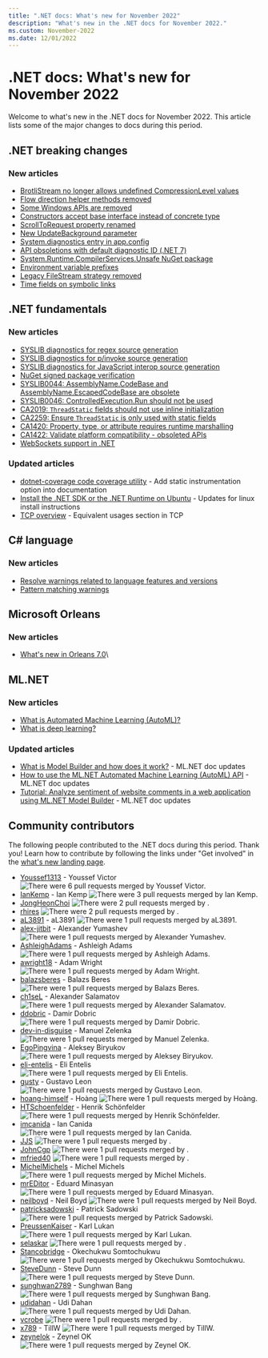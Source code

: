 ```yaml
---
title: ".NET docs: What's new for November 2022"
description: "What's new in the .NET docs for November 2022."
ms.custom: November-2022
ms.date: 12/01/2022
---
```


# .NET docs: What's new for November 2022

Welcome to what's new in the .NET docs for November 2022. This article lists some of the major changes to docs during this period.

## .NET breaking changes

### New articles

- [BrotliStream no longer allows undefined CompressionLevel values](../core/compatibility/core-libraries/7.0/brotlistream-ctor.md)
- [Flow direction helper methods removed](../core/compatibility/maui/7.0/flow-direction-apis-removed.md)
- [Some Windows APIs are removed](../core/compatibility/maui/7.0/iwindowstatemanager-apis-removed.md)
- [Constructors accept base interface instead of concrete type](../core/compatibility/maui/7.0/mauiwebviewnavigationdelegate-constructor.md)
- [ScrollToRequest property renamed](../core/compatibility/maui/7.0/scrolltorequest-property-rename.md)
- [New UpdateBackground parameter](../core/compatibility/maui/7.0/updatebackground-parameter.md)
- [System.diagnostics entry in app.config](../core/compatibility/configuration/7.0/diagnostics-config-section.md)
- [API obsoletions with default diagnostic ID (.NET 7)](../core/compatibility/core-libraries/7.0/obsolete-apis-with-default-diagnostic.md)
- [System.Runtime.CompilerServices.Unsafe NuGet package](../core/compatibility/core-libraries/7.0/unsafe-package.md)
- [Environment variable prefixes](../core/compatibility/extensions/7.0/environment-variable-prefix.md)
- [Legacy FileStream strategy removed](../core/compatibility/core-libraries/7.0/filestream-compat-switch.md)
- [Time fields on symbolic links](../core/compatibility/core-libraries/7.0/symbolic-link-timestamps.md)

## .NET fundamentals

### New articles

- [SYSLIB diagnostics for regex source generation](../fundamentals/syslib-diagnostics/syslib1040-1049.md)
- [SYSLIB diagnostics for p/invoke source generation](../fundamentals/syslib-diagnostics/syslib1050-1069.md)
- [SYSLIB diagnostics for JavaScript interop source generation](../fundamentals/syslib-diagnostics/syslib1070-1089.md)
- [NuGet signed package verification](../core/tools/nuget-signed-package-verification.md)
- [SYSLIB0044: AssemblyName.CodeBase and AssemblyName.EscapedCodeBase are obsolete](../fundamentals/syslib-diagnostics/syslib0044.md)
- [SYSLIB0046: ControlledExecution.Run should not be used](../fundamentals/syslib-diagnostics/syslib0046.md)
- [CA2019: `ThreadStatic` fields should not use inline initialization](../fundamentals/code-analysis/quality-rules/ca2019.md)
- [CA2259: Ensure `ThreadStatic` is only used with static fields](../fundamentals/code-analysis/quality-rules/ca2259.md)
- [CA1420: Property, type, or attribute requires runtime marshalling](../fundamentals/code-analysis/quality-rules/ca1420.md)
- [CA1422: Validate platform compatibility - obsoleted APIs](../fundamentals/code-analysis/quality-rules/ca1422.md)
- [WebSockets support in .NET](../fundamentals/networking/websockets.md)

### Updated articles

- [dotnet-coverage code coverage utility](../core/additional-tools/dotnet-coverage.md) - Add static instrumentation option into documentation
- [Install the .NET SDK or the .NET Runtime on Ubuntu](../core/install/linux-ubuntu.md) - Updates for linux install instructions
- [TCP overview](../fundamentals/networking/sockets/tcp-classes.md) - Equivalent usages section in TCP

## C# language

### New articles

- [Resolve warnings related to language features and versions](../csharp/language-reference/compiler-messages/feature-version-errors.md)
- [Pattern matching warnings](../csharp/language-reference/compiler-messages/pattern-matching-warnings.md)

## Microsoft Orleans

### New articles

- [What's new in Orleans 7.0](../orleans/whats-new-in-orleans.md)\

## ML.NET

### New articles

- [What is Automated Machine Learning (AutoML)?](../machine-learning/automated-machine-learning-mlnet.md)
- [What is deep learning?](../machine-learning/deep-learning-overview.md)

### Updated articles

- [What is Model Builder and how does it work?](../machine-learning/automate-training-with-model-builder.md) - ML.NET doc updates
- [How to use the ML.NET Automated Machine Learning (AutoML) API](../machine-learning/how-to-guides/how-to-use-the-automl-api.md) - ML.NET doc updates
- [Tutorial: Analyze sentiment of website comments in a web application using ML.NET Model Builder](../machine-learning/tutorials/sentiment-analysis-model-builder.md) - ML.NET doc updates

## Community contributors

The following people contributed to the .NET docs during this period. Thank you! Learn how to contribute by following the links under "Get involved" in the [what's new landing page](index.yml).

- [Youssef1313](https://github.com/Youssef1313) - Youssef Victor ![There were 6 pull requests merged by Youssef Victor.](https://img.shields.io/badge/Merged%20Pull%20Requests-6-green)
- [IanKemp](https://github.com/IanKemp) - Ian Kemp ![There were 3 pull requests merged by Ian Kemp.](https://img.shields.io/badge/Merged%20Pull%20Requests-3-green)
- [JongHeonChoi](https://github.com/JongHeonChoi) ![There were 2 pull requests merged by .](https://img.shields.io/badge/Merged%20Pull%20Requests-2-green)
- [rhires](https://github.com/rhires) ![There were 2 pull requests merged by .](https://img.shields.io/badge/Merged%20Pull%20Requests-2-green)
- [aL3891](https://github.com/aL3891) - aL3891 ![There were 1 pull requests merged by aL3891.](https://img.shields.io/badge/Merged%20Pull%20Requests-1-green)
- [alex-jitbit](https://github.com/alex-jitbit) - Alexander Yumashev ![There were 1 pull requests merged by Alexander Yumashev.](https://img.shields.io/badge/Merged%20Pull%20Requests-1-green)
- [AshleighAdams](https://github.com/AshleighAdams) - Ashleigh Adams ![There were 1 pull requests merged by Ashleigh Adams.](https://img.shields.io/badge/Merged%20Pull%20Requests-1-green)
- [awright18](https://github.com/awright18) - Adam Wright ![There were 1 pull requests merged by Adam Wright.](https://img.shields.io/badge/Merged%20Pull%20Requests-1-green)
- [balazsberes](https://github.com/balazsberes) - Balazs Beres ![There were 1 pull requests merged by Balazs Beres.](https://img.shields.io/badge/Merged%20Pull%20Requests-1-green)
- [ch1seL](https://github.com/ch1seL) - Alexander Salamatov ![There were 1 pull requests merged by Alexander Salamatov.](https://img.shields.io/badge/Merged%20Pull%20Requests-1-green)
- [ddobric](https://github.com/ddobric) - Damir Dobric ![There were 1 pull requests merged by Damir Dobric.](https://img.shields.io/badge/Merged%20Pull%20Requests-1-green)
- [dev-in-disguise](https://github.com/dev-in-disguise) - Manuel Zelenka ![There were 1 pull requests merged by Manuel Zelenka.](https://img.shields.io/badge/Merged%20Pull%20Requests-1-green)
- [EgoPingvina](https://github.com/EgoPingvina) - Aleksey Biryukov ![There were 1 pull requests merged by Aleksey Biryukov.](https://img.shields.io/badge/Merged%20Pull%20Requests-1-green)
- [eli-entelis](https://github.com/eli-entelis) - Eli Entelis ![There were 1 pull requests merged by Eli Entelis.](https://img.shields.io/badge/Merged%20Pull%20Requests-1-green)
- [gusty](https://github.com/gusty) - Gustavo Leon ![There were 1 pull requests merged by Gustavo Leon.](https://img.shields.io/badge/Merged%20Pull%20Requests-1-green)
- [hoang-himself](https://github.com/hoang-himself) - Hoàng ![There were 1 pull requests merged by Hoàng.](https://img.shields.io/badge/Merged%20Pull%20Requests-1-green)
- [HTSchoenfelder](https://github.com/HTSchoenfelder) - Henrik Schönfelder ![There were 1 pull requests merged by Henrik Schönfelder.](https://img.shields.io/badge/Merged%20Pull%20Requests-1-green)
- [imcanida](https://github.com/imcanida) - Ian Canida ![There were 1 pull requests merged by Ian Canida.](https://img.shields.io/badge/Merged%20Pull%20Requests-1-green)
- [JJS](https://github.com/JJS) ![There were 1 pull requests merged by .](https://img.shields.io/badge/Merged%20Pull%20Requests-1-green)
- [JohnCgp](https://github.com/JohnCgp) ![There were 1 pull requests merged by .](https://img.shields.io/badge/Merged%20Pull%20Requests-1-green)
- [mfried40](https://github.com/mfried40) ![There were 1 pull requests merged by .](https://img.shields.io/badge/Merged%20Pull%20Requests-1-green)
- [MichelMichels](https://github.com/MichelMichels) - Michel Michels ![There were 1 pull requests merged by Michel Michels.](https://img.shields.io/badge/Merged%20Pull%20Requests-1-green)
- [mrEDitor](https://github.com/mrEDitor) - Eduard Minasyan ![There were 1 pull requests merged by Eduard Minasyan.](https://img.shields.io/badge/Merged%20Pull%20Requests-1-green)
- [neilboyd](https://github.com/neilboyd) - Neil Boyd ![There were 1 pull requests merged by Neil Boyd.](https://img.shields.io/badge/Merged%20Pull%20Requests-1-green)
- [patricksadowski](https://github.com/patricksadowski) - Patrick Sadowski ![There were 1 pull requests merged by Patrick Sadowski.](https://img.shields.io/badge/Merged%20Pull%20Requests-1-green)
- [PreussenKaiser](https://github.com/PreussenKaiser) - Karl Lukan ![There were 1 pull requests merged by Karl Lukan.](https://img.shields.io/badge/Merged%20Pull%20Requests-1-green)
- [selaskar](https://github.com/selaskar) ![There were 1 pull requests merged by .](https://img.shields.io/badge/Merged%20Pull%20Requests-1-green)
- [Stancobridge](https://github.com/Stancobridge) - Okechukwu Somtochukwu ![There were 1 pull requests merged by Okechukwu Somtochukwu.](https://img.shields.io/badge/Merged%20Pull%20Requests-1-green)
- [SteveDunn](https://github.com/SteveDunn) - Steve Dunn ![There were 1 pull requests merged by Steve Dunn.](https://img.shields.io/badge/Merged%20Pull%20Requests-1-green)
- [sunghwan2789](https://github.com/sunghwan2789) - Sunghwan Bang ![There were 1 pull requests merged by Sunghwan Bang.](https://img.shields.io/badge/Merged%20Pull%20Requests-1-green)
- [udidahan](https://github.com/udidahan) - Udi Dahan ![There were 1 pull requests merged by Udi Dahan.](https://img.shields.io/badge/Merged%20Pull%20Requests-1-green)
- [vcrobe](https://github.com/vcrobe) ![There were 1 pull requests merged by .](https://img.shields.io/badge/Merged%20Pull%20Requests-1-green)
- [x789](https://github.com/x789) - TillW ![There were 1 pull requests merged by TillW.](https://img.shields.io/badge/Merged%20Pull%20Requests-1-green)
- [zeynelok](https://github.com/zeynelok) - Zeynel OK ![There were 1 pull requests merged by Zeynel OK.](https://img.shields.io/badge/Merged%20Pull%20Requests-1-green)
